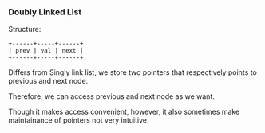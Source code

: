 ### Doubly Linked List

Structure:

```
+------+-----+------+
| prev | val | next |
+------+-----+------+
```

Differs from Singly link list, we store two pointers that respectively points to previous and next node.

Therefore, we can access previous and next node as we want.

Though it makes access convenient, however, it also sometimes make maintainance of pointers not very intuitive.

